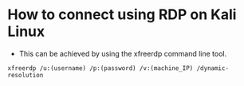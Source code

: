 # How to connect using RDP on Kali Linux


- This can be achieved by using the xfreerdp command line tool. 



```
xfreerdp /u:(username) /p:(password) /v:(machine_IP) /dynamic-resolution
```